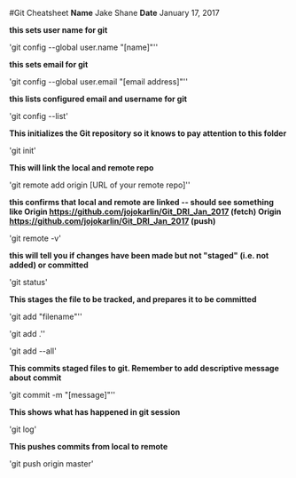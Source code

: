 #Git Cheatsheet
**Name** Jake Shane
**Date** January 17, 2017

**this sets user name for git**

'git config --global user.name "[name]"''

**this sets email for git**

'git config --global user.email "[email address]"''

**this lists configured email and username for git**

'git config --list'

**This initializes the Git repository so it knows to pay attention to this folder**

'git init'

**This will link the local and remote repo**

'git remote add origin [URL of your remote repo]''

**this confirms that local and remote are linked -- should see something like Origin https://github.com/jojokarlin/Git_DRI_Jan_2017 (fetch)
Origin https://github.com/jojokarlin/Git_DRI_Jan_2017 (push)**

'git remote -v'

**this will tell you if changes have been made but not "staged" (i.e. not added) or committed**

'git status'

**This stages the file to be tracked, and prepares it to be committed**

'git add "filename"''

'git add .''

'git add --all'

**This commits staged files to git. Remember to add descriptive message about commit**

'git commit -m "[message]"''

**This shows what has happened in git session**

'git log'

**This pushes commits from local to remote**

'git push origin master'
